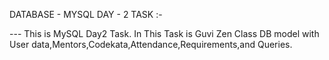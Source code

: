   DATABASE - MYSQL DAY - 2 TASK :-

--- This is MySQL Day2 Task. In This Task is Guvi Zen Class DB model with User data,Mentors,Codekata,Attendance,Requirements,and Queries.